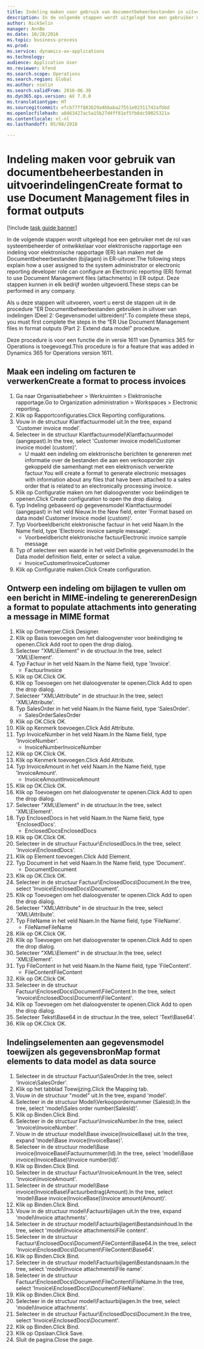 ```yaml
--- 
title: Indeling maken voor gebruik van documentbeheerbestanden in uitvoerindelingen
description: In de volgende stappen wordt uitgelegd hoe een gebruiker met de rol van systeembeheerder of ontwikkelaar voor elektronische rapportage een indeling voor elektronische rapportage (ER) kan maken met de Documentbeheerbestanden (bijlagen) in ER-uitvoer.
author: NickSelin
manager: AnnBe
ms.date: 10/28/2016
ms.topic: business-process
ms.prod: 
ms.service: dynamics-ax-applications
ms.technology: 
audience: Application User
ms.reviewer: kfend
ms.search.scope: Operations
ms.search.region: Global
ms.author: nselin
ms.search.validFrom: 2016-06-30
ms.dyn365.ops.version: AX 7.0.0
ms.translationtype: HT
ms.sourcegitcommit: efcb77ff883b29a4bbaba27551e02311742afbbd
ms.openlocfilehash: a8463427ac5a15b27d4ff81ef5fb6dc59025321a
ms.contentlocale: nl-nl
ms.lasthandoff: 05/08/2018

---
```

# <a name="create-format-to-use-document-management-files-in-format-outputs"></a><span data-ttu-id="3002c-103">Indeling maken voor gebruik van documentbeheerbestanden in uitvoerindelingen</span><span class="sxs-lookup"><span data-stu-id="3002c-103">Create format to use Document Management files in format outputs</span></span>

[!include [task guide banner](../../includes/task-guide-banner.md)]

<span data-ttu-id="3002c-104">In de volgende stappen wordt uitgelegd hoe een gebruiker met de rol van systeembeheerder of ontwikkelaar voor elektronische rapportage een indeling voor elektronische rapportage (ER) kan maken met de Documentbeheerbestanden (bijlagen) in ER-uitvoer.</span><span class="sxs-lookup"><span data-stu-id="3002c-104">The following steps explain how a user assigned to the system administrator or electronic reporting developer role can configure an Electronic reporting (ER) format to use Document Management files (attachments) in ER output.</span></span> <span data-ttu-id="3002c-105">Deze stappen kunnen in elk bedrijf worden uitgevoerd.</span><span class="sxs-lookup"><span data-stu-id="3002c-105">These steps can be performed in any company.</span></span>

<span data-ttu-id="3002c-106">Als u deze stappen wilt uitvoeren, voert u eerst de stappen uit in de procedure "ER Documentbeheerbestanden gebruiken in uitvoer van indelingen (Deel 2: Gegevensmodel uitbreiden)".</span><span class="sxs-lookup"><span data-stu-id="3002c-106">To complete these steps, you must first complete the steps in the “ER Use Document Management files in format outputs (Part 2: Extend data model” procedure.</span></span>

<span data-ttu-id="3002c-107">Deze procedure is voor een functie die in versie 1611 van Dynamics 365 for Operations is toegevoegd.</span><span class="sxs-lookup"><span data-stu-id="3002c-107">This procedure is for a feature that was added in Dynamics 365 for Operations version 1611.</span></span>


## <a name="create-a-format-to-process-invoices"></a><span data-ttu-id="3002c-108">Maak een indeling om facturen te verwerken</span><span class="sxs-lookup"><span data-stu-id="3002c-108">Create a format to process invoices</span></span>
1. <span data-ttu-id="3002c-109">Ga naar Organisatiebeheer > Werkruimten > Elektronische rapportage.</span><span class="sxs-lookup"><span data-stu-id="3002c-109">Go to Organization administration > Workspaces > Electronic reporting.</span></span>
2. <span data-ttu-id="3002c-110">Klik op Rapportconfiguraties.</span><span class="sxs-lookup"><span data-stu-id="3002c-110">Click Reporting configurations.</span></span>
3. <span data-ttu-id="3002c-111">Vouw in de structuur Klantfactuurmodel uit.</span><span class="sxs-lookup"><span data-stu-id="3002c-111">In the tree, expand 'Customer invoice model'.</span></span>
4. <span data-ttu-id="3002c-112">Selecteer in de structuur Klantfactuurmodel\Klantfactuurmodel (aangepast).</span><span class="sxs-lookup"><span data-stu-id="3002c-112">In the tree, select 'Customer invoice model\Customer invoice model (custom)'.</span></span>
    * <span data-ttu-id="3002c-113">U maakt een indeling om elektronische berichten te genereren met informatie over de bestanden die aan een verkooporder zijn gekoppeld die samenhangt met een elektronisch verwerkte factuur.</span><span class="sxs-lookup"><span data-stu-id="3002c-113">You will create a format to generate electronic messages with information about any files that have been attached to a sales order that is related to an electronically processing invoice.</span></span>  
5. <span data-ttu-id="3002c-114">Klik op Configuratie maken om het dialoogvenster voor beëindigen te openen.</span><span class="sxs-lookup"><span data-stu-id="3002c-114">Click Create configuration to open the drop dialog.</span></span>
6. <span data-ttu-id="3002c-115">Typ Indeling gebaseerd op gegevensmodel Klantfactuurmodel (aangepast) in het veld Nieuw.</span><span class="sxs-lookup"><span data-stu-id="3002c-115">In the New field, enter 'Format based on data model Customer invoice model (custom)'.</span></span>
7. <span data-ttu-id="3002c-116">Typ Voorbeeldbericht elektronische factuur in het veld Naam.</span><span class="sxs-lookup"><span data-stu-id="3002c-116">In the Name field, type 'Electronic invoice sample message'.</span></span>
    * <span data-ttu-id="3002c-117">Voorbeeldbericht elektronische factuur</span><span class="sxs-lookup"><span data-stu-id="3002c-117">Electronic invoice sample message</span></span>  
8. <span data-ttu-id="3002c-118">Typ of selecteer een waarde in het veld Definitie gegevensmodel.</span><span class="sxs-lookup"><span data-stu-id="3002c-118">In the Data model definition field, enter or select a value.</span></span>
    * <span data-ttu-id="3002c-119">InvoiceCustomer</span><span class="sxs-lookup"><span data-stu-id="3002c-119">InvoiceCustomer</span></span>  
9. <span data-ttu-id="3002c-120">Klik op Configuratie maken.</span><span class="sxs-lookup"><span data-stu-id="3002c-120">Click Create configuration.</span></span>

## <a name="design-a-format-to-populate-attachments-into-generating-a-message-in-mime-format"></a><span data-ttu-id="3002c-121">Ontwerp een indeling om bijlagen te vullen om een bericht in MIME-indeling te genereren</span><span class="sxs-lookup"><span data-stu-id="3002c-121">Design a format to populate attachments into generating a message in MIME format</span></span>
1. <span data-ttu-id="3002c-122">Klik op Ontwerper.</span><span class="sxs-lookup"><span data-stu-id="3002c-122">Click Designer.</span></span>
2. <span data-ttu-id="3002c-123">Klik op Basis toevoegen om het dialoogvenster voor beëindiging te openen.</span><span class="sxs-lookup"><span data-stu-id="3002c-123">Click Add root to open the drop dialog.</span></span>
3. <span data-ttu-id="3002c-124">Selecteer "XML\Element" in de structuur.</span><span class="sxs-lookup"><span data-stu-id="3002c-124">In the tree, select 'XML\Element'.</span></span>
4. <span data-ttu-id="3002c-125">Typ Factuur in het veld Naam.</span><span class="sxs-lookup"><span data-stu-id="3002c-125">In the Name field, type 'Invoice'.</span></span>
    * <span data-ttu-id="3002c-126">Factuur</span><span class="sxs-lookup"><span data-stu-id="3002c-126">Invoice</span></span>  
5. <span data-ttu-id="3002c-127">Klik op OK.</span><span class="sxs-lookup"><span data-stu-id="3002c-127">Click OK.</span></span>
6. <span data-ttu-id="3002c-128">Klik op Toevoegen om het dialoogvenster te openen.</span><span class="sxs-lookup"><span data-stu-id="3002c-128">Click Add to open the drop dialog.</span></span>
7. <span data-ttu-id="3002c-129">Selecteer "XML\Attribute" in de structuur.</span><span class="sxs-lookup"><span data-stu-id="3002c-129">In the tree, select 'XML\Attribute'.</span></span>
8. <span data-ttu-id="3002c-130">Typ SalesOrder in het veld Naam.</span><span class="sxs-lookup"><span data-stu-id="3002c-130">In the Name field, type 'SalesOrder'.</span></span>
    * <span data-ttu-id="3002c-131">SalesOrder</span><span class="sxs-lookup"><span data-stu-id="3002c-131">SalesOrder</span></span>  
9. <span data-ttu-id="3002c-132">Klik op OK.</span><span class="sxs-lookup"><span data-stu-id="3002c-132">Click OK.</span></span>
10. <span data-ttu-id="3002c-133">Klik op Kenmerk toevoegen.</span><span class="sxs-lookup"><span data-stu-id="3002c-133">Click Add Attribute.</span></span>
11. <span data-ttu-id="3002c-134">Typ InvoiceNumber in het veld Naam.</span><span class="sxs-lookup"><span data-stu-id="3002c-134">In the Name field, type 'InvoiceNumber'.</span></span>
    * <span data-ttu-id="3002c-135">InvoiceNumber</span><span class="sxs-lookup"><span data-stu-id="3002c-135">InvoiceNumber</span></span>  
12. <span data-ttu-id="3002c-136">Klik op OK.</span><span class="sxs-lookup"><span data-stu-id="3002c-136">Click OK.</span></span>
13. <span data-ttu-id="3002c-137">Klik op Kenmerk toevoegen.</span><span class="sxs-lookup"><span data-stu-id="3002c-137">Click Add Attribute.</span></span>
14. <span data-ttu-id="3002c-138">Typ InvoiceAmount in het veld Naam.</span><span class="sxs-lookup"><span data-stu-id="3002c-138">In the Name field, type 'InvoiceAmount'.</span></span>
    * <span data-ttu-id="3002c-139">InvoiceAmount</span><span class="sxs-lookup"><span data-stu-id="3002c-139">InvoiceAmount</span></span>  
15. <span data-ttu-id="3002c-140">Klik op OK.</span><span class="sxs-lookup"><span data-stu-id="3002c-140">Click OK.</span></span>
16. <span data-ttu-id="3002c-141">Klik op Toevoegen om het dialoogvenster te openen.</span><span class="sxs-lookup"><span data-stu-id="3002c-141">Click Add to open the drop dialog.</span></span>
17. <span data-ttu-id="3002c-142">Selecteer "XML\Element" in de structuur.</span><span class="sxs-lookup"><span data-stu-id="3002c-142">In the tree, select 'XML\Element'.</span></span>
18. <span data-ttu-id="3002c-143">Typ EnclosedDocs in het veld Naam.</span><span class="sxs-lookup"><span data-stu-id="3002c-143">In the Name field, type 'EnclosedDocs'.</span></span>
    * <span data-ttu-id="3002c-144">EnclosedDocs</span><span class="sxs-lookup"><span data-stu-id="3002c-144">EnclosedDocs</span></span>  
19. <span data-ttu-id="3002c-145">Klik op OK.</span><span class="sxs-lookup"><span data-stu-id="3002c-145">Click OK.</span></span>
20. <span data-ttu-id="3002c-146">Selecteer in de structuur Factuur\EnclosedDocs.</span><span class="sxs-lookup"><span data-stu-id="3002c-146">In the tree, select 'Invoice\EnclosedDocs'.</span></span>
21. <span data-ttu-id="3002c-147">Klik op Element toevoegen.</span><span class="sxs-lookup"><span data-stu-id="3002c-147">Click Add Element.</span></span>
22. <span data-ttu-id="3002c-148">Typ Document in het veld Naam.</span><span class="sxs-lookup"><span data-stu-id="3002c-148">In the Name field, type 'Document'.</span></span>
    * <span data-ttu-id="3002c-149">Document</span><span class="sxs-lookup"><span data-stu-id="3002c-149">Document</span></span>  
23. <span data-ttu-id="3002c-150">Klik op OK.</span><span class="sxs-lookup"><span data-stu-id="3002c-150">Click OK.</span></span>
24. <span data-ttu-id="3002c-151">Selecteer in de structuur Factuur\EnclosedDocs\Document.</span><span class="sxs-lookup"><span data-stu-id="3002c-151">In the tree, select 'Invoice\EnclosedDocs\Document'.</span></span>
25. <span data-ttu-id="3002c-152">Klik op Toevoegen om het dialoogvenster te openen.</span><span class="sxs-lookup"><span data-stu-id="3002c-152">Click Add to open the drop dialog.</span></span>
26. <span data-ttu-id="3002c-153">Selecteer "XML\Attribute" in de structuur.</span><span class="sxs-lookup"><span data-stu-id="3002c-153">In the tree, select 'XML\Attribute'.</span></span>
27. <span data-ttu-id="3002c-154">Typ FileName in het veld Naam.</span><span class="sxs-lookup"><span data-stu-id="3002c-154">In the Name field, type 'FileName'.</span></span>
    * <span data-ttu-id="3002c-155">FileName</span><span class="sxs-lookup"><span data-stu-id="3002c-155">FileName</span></span>  
28. <span data-ttu-id="3002c-156">Klik op OK.</span><span class="sxs-lookup"><span data-stu-id="3002c-156">Click OK.</span></span>
29. <span data-ttu-id="3002c-157">Klik op Toevoegen om het dialoogvenster te openen.</span><span class="sxs-lookup"><span data-stu-id="3002c-157">Click Add to open the drop dialog.</span></span>
30. <span data-ttu-id="3002c-158">Selecteer "XML\Element" in de structuur.</span><span class="sxs-lookup"><span data-stu-id="3002c-158">In the tree, select 'XML\Element'.</span></span>
31. <span data-ttu-id="3002c-159">Typ FileContent in het veld Naam.</span><span class="sxs-lookup"><span data-stu-id="3002c-159">In the Name field, type 'FileContent'.</span></span>
    * <span data-ttu-id="3002c-160">FileContent</span><span class="sxs-lookup"><span data-stu-id="3002c-160">FileContent</span></span>  
32. <span data-ttu-id="3002c-161">Klik op OK.</span><span class="sxs-lookup"><span data-stu-id="3002c-161">Click OK.</span></span>
33. <span data-ttu-id="3002c-162">Selecteer in de structuur Factuur\EnclosedDocs\Document\FileContent.</span><span class="sxs-lookup"><span data-stu-id="3002c-162">In the tree, select 'Invoice\EnclosedDocs\Document\FileContent'.</span></span>
34. <span data-ttu-id="3002c-163">Klik op Toevoegen om het dialoogvenster te openen.</span><span class="sxs-lookup"><span data-stu-id="3002c-163">Click Add to open the drop dialog.</span></span>
35. <span data-ttu-id="3002c-164">Selecteer Tekst\Base64 in de structuur.</span><span class="sxs-lookup"><span data-stu-id="3002c-164">In the tree, select 'Text\Base64'.</span></span>
36. <span data-ttu-id="3002c-165">Klik op OK.</span><span class="sxs-lookup"><span data-stu-id="3002c-165">Click OK.</span></span>

## <a name="map-format-elements-to-data-model-as-data-source"></a><span data-ttu-id="3002c-166">Indelingselementen aan gegevensmodel toewijzen als gegevensbron</span><span class="sxs-lookup"><span data-stu-id="3002c-166">Map format elements to data model as data source</span></span>
1. <span data-ttu-id="3002c-167">Selecteer in de structuur Factuur\SalesOrder.</span><span class="sxs-lookup"><span data-stu-id="3002c-167">In the tree, select 'Invoice\SalesOrder'.</span></span>
2. <span data-ttu-id="3002c-168">Klik op het tabblad Toewijzing.</span><span class="sxs-lookup"><span data-stu-id="3002c-168">Click the Mapping tab.</span></span>
3. <span data-ttu-id="3002c-169">Vouw in de structuur "model" uit.</span><span class="sxs-lookup"><span data-stu-id="3002c-169">In the tree, expand 'model'.</span></span>
4. <span data-ttu-id="3002c-170">Selecteer in de structuur Model\Verkoopordernummer (Salesid).</span><span class="sxs-lookup"><span data-stu-id="3002c-170">In the tree, select 'model\Sales order number(SalesId)'.</span></span>
5. <span data-ttu-id="3002c-171">Klik op Binden.</span><span class="sxs-lookup"><span data-stu-id="3002c-171">Click Bind.</span></span>
6. <span data-ttu-id="3002c-172">Selecteer in de structuur Factuur\InvoiceNumber.</span><span class="sxs-lookup"><span data-stu-id="3002c-172">In the tree, select 'Invoice\InvoiceNumber'.</span></span>
7. <span data-ttu-id="3002c-173">Vouw in de structuur model\Base invoice(InvoiceBase) uit.</span><span class="sxs-lookup"><span data-stu-id="3002c-173">In the tree, expand 'model\Base invoice(InvoiceBase)'.</span></span>
8. <span data-ttu-id="3002c-174">Selecteer in de structuur model\Base invoice(InvoiceBase\Factuurnummer(Id).</span><span class="sxs-lookup"><span data-stu-id="3002c-174">In the tree, select 'model\Base invoice(InvoiceBase)\Invoice number(Id)'.</span></span>
9. <span data-ttu-id="3002c-175">Klik op Binden.</span><span class="sxs-lookup"><span data-stu-id="3002c-175">Click Bind.</span></span>
10. <span data-ttu-id="3002c-176">Selecteer in de structuur Factuur\InvoiceAmount.</span><span class="sxs-lookup"><span data-stu-id="3002c-176">In the tree, select 'Invoice\InvoiceAmount'.</span></span>
11. <span data-ttu-id="3002c-177">Selecteer in de structuur model\Base invoice(InvoiceBase\Factuurbedrag(Amount).</span><span class="sxs-lookup"><span data-stu-id="3002c-177">In the tree, select 'model\Base invoice(InvoiceBase)\Invoice amount(Amount)'.</span></span>
12. <span data-ttu-id="3002c-178">Klik op Binden.</span><span class="sxs-lookup"><span data-stu-id="3002c-178">Click Bind.</span></span>
13. <span data-ttu-id="3002c-179">Vouw in de structuur model\Factuurbijlagen uit.</span><span class="sxs-lookup"><span data-stu-id="3002c-179">In the tree, expand 'model\Invoice attachments'.</span></span>
14. <span data-ttu-id="3002c-180">Selecteer in de structuur model\Factuurbijlagen\Bestandsinhoud.</span><span class="sxs-lookup"><span data-stu-id="3002c-180">In the tree, select 'model\Invoice attachments\File content'.</span></span>
15. <span data-ttu-id="3002c-181">Selecteer in de structuur Factuur\EnclosedDocs\Document\FileContent\Base64.</span><span class="sxs-lookup"><span data-stu-id="3002c-181">In the tree, select 'Invoice\EnclosedDocs\Document\FileContent\Base64'.</span></span>
16. <span data-ttu-id="3002c-182">Klik op Binden.</span><span class="sxs-lookup"><span data-stu-id="3002c-182">Click Bind.</span></span>
17. <span data-ttu-id="3002c-183">Selecteer in de structuur model\Factuurbijlagen\Bestandsnaam.</span><span class="sxs-lookup"><span data-stu-id="3002c-183">In the tree, select 'model\Invoice attachments\File name'.</span></span>
18. <span data-ttu-id="3002c-184">Selecteer in de structuur Factuur\EnclosedDocs\Document\FileContent\FileName.</span><span class="sxs-lookup"><span data-stu-id="3002c-184">In the tree, select 'Invoice\EnclosedDocs\Document\FileName'.</span></span>
19. <span data-ttu-id="3002c-185">Klik op Binden.</span><span class="sxs-lookup"><span data-stu-id="3002c-185">Click Bind.</span></span>
20. <span data-ttu-id="3002c-186">Selecteer in de structuur model\Factuurbijlagen.</span><span class="sxs-lookup"><span data-stu-id="3002c-186">In the tree, select 'model\Invoice attachments'.</span></span>
21. <span data-ttu-id="3002c-187">Selecteer in de structuur Factuur\EnclosedDocs\Document.</span><span class="sxs-lookup"><span data-stu-id="3002c-187">In the tree, select 'Invoice\EnclosedDocs\Document'.</span></span>
22. <span data-ttu-id="3002c-188">Klik op Binden.</span><span class="sxs-lookup"><span data-stu-id="3002c-188">Click Bind.</span></span>
23. <span data-ttu-id="3002c-189">Klik op Opslaan.</span><span class="sxs-lookup"><span data-stu-id="3002c-189">Click Save.</span></span>
24. <span data-ttu-id="3002c-190">Sluit de pagina.</span><span class="sxs-lookup"><span data-stu-id="3002c-190">Close the page.</span></span>


